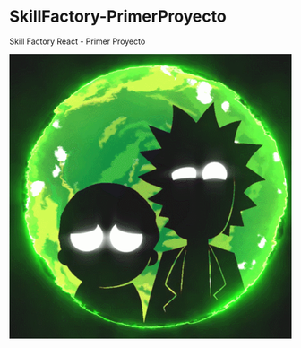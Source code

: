 # SkillFactory-PrimerProyecto
Skill Factory React - Primer Proyecto

![](https://github.com/fmiguezo/SkillFactory-PrimerProyecto/blob/master/img/gifreadme.gif)
